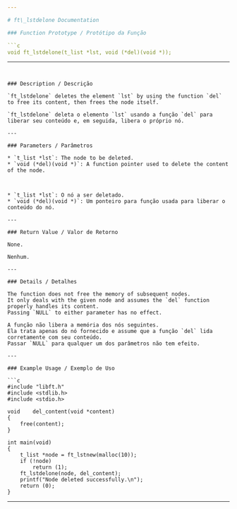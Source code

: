 ```yaml
---

# ft\_lstdelone Documentation

### Function Prototype / Protótipo da Função

```c
void ft_lstdelone(t_list *lst, void (*del)(void *));
```

---
```


### Description / Descrição

`ft_lstdelone` deletes the element `lst` by using the function `del` to free its content, then frees the node itself.

`ft_lstdelone` deleta o elemento `lst` usando a função `del` para liberar seu conteúdo e, em seguida, libera o próprio nó.

---

### Parameters / Parâmetros

* `t_list *lst`: The node to be deleted.
* `void (*del)(void *)`: A function pointer used to delete the content of the node.

 

* `t_list *lst`: O nó a ser deletado.
* `void (*del)(void *)`: Um ponteiro para função usada para liberar o conteúdo do nó.

---

### Return Value / Valor de Retorno

None.

Nenhum.

---

### Details / Detalhes

The function does not free the memory of subsequent nodes.
It only deals with the given node and assumes the `del` function properly handles its content.
Passing `NULL` to either parameter has no effect.

A função não libera a memória dos nós seguintes.
Ela trata apenas do nó fornecido e assume que a função `del` lida corretamente com seu conteúdo.
Passar `NULL` para qualquer um dos parâmetros não tem efeito.

---

### Example Usage / Exemplo de Uso

```c
#include "libft.h"
#include <stdlib.h>
#include <stdio.h>

void	del_content(void *content)
{
	free(content);
}

int	main(void)
{
	t_list *node = ft_lstnew(malloc(10));
	if (!node)
		return (1);
	ft_lstdelone(node, del_content);
	printf("Node deleted successfully.\n");
	return (0);
}
```

---
